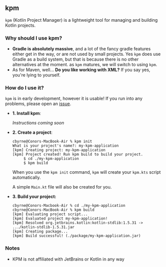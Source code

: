 ## kpm

``kpm`` (Kotlin Project Manager) is a lightweight tool for managing and building Kotlin projects.

### Why should I use kpm?

- **Gradle is absolutely massive**, and a lot of the fancy gradle features either get in the way, or are not used by
  small projects. Yes ``kpm`` does use Gradle as a build system, but that is because there is no other alternatives at
  the moment. as ``kpm`` matures, we will switch to using ``kpm``.
- As for Maven, well... **Do you like working with XML?** If you say yes, you're lying to yourself.

### How do I use it?

``kpm`` is in early development, however it is usable! If you run into any problems, please open
an [issue](https://github.com/cbyrneee/kpm/issues?q=is%3Aissue+is%3Aopen+sort%3Aupdated-desc).

- **1. Install kpm**:

  *Instructions coming soon*


- **2. Create a project**:
     ```
    cbyrne@Conors-MacBook-Air % kpm init
    What is your project's name?: my-kpm-application
    [kpm] Creating project: my-kpm-application
    [kpm] Project created! Run kpm build to build your project.
          $ cd ./my-kpm-application
          $ kpm build
    ```
  When you use the ``kpm init`` command, ``kpm`` will create your ``kpm.kts`` script automatically.

  A simple ``Main.kt`` file will also be created for you.


- **3. Build your project:**
    ```
    cbyrne@Conors-Macbook-Air % cd ./my-kpm-application
    cbyrne@Conors-MacBook-Air % kpm build
    [kpm] Evaluating project script...
    [kpm] Evaluated project my-kpm-application!
    [kpm] Resolved org.jetbrains.kotlin:kotlin-stdlib:1.5.31 -> .../kotlin-stdlib-1.5.31.jar
    [kpm] Creating package...
    [kpm] Build successful! (./package/my-kpm-application.jar)
    ```

### Notes

- KPM is not affiliated with JetBrains or Kotlin in any way

